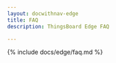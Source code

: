 ```yaml
---
layout: docwithnav-edge
title: FAQ
description: ThingsBoard Edge FAQ

---
```


{% include docs/edge/faq.md %}

